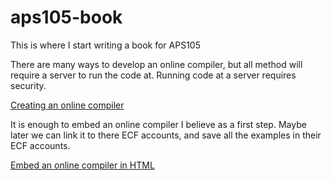 # aps105-book
This is where I start writing a book for APS105

There are many ways to develop an online compiler, but all method will require a server to run the code at. Running code at a server requires security. 

[Creating an online compiler](https://dev.to/nilmadhabmondal/let-s-develop-an-online-code-editor-compiler-like-hackerrank-3k0l)

It is enough to embed an online compiler I believe as a first step. Maybe later we can link it to there ECF accounts, and save all the examples in their ECF accounts. 

[Embed an online compiler in HTML](https://www.geeksforgeeks.org/embedding-an-online-compiler-into-a-website/)
